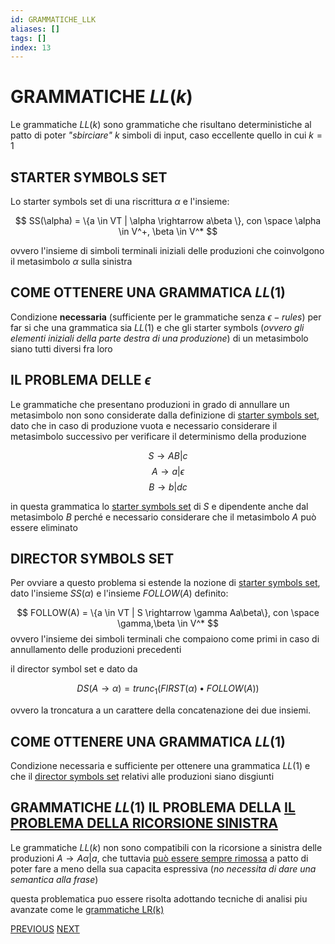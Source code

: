 ```yaml
---
id: GRAMMATICHE_LLK
aliases: []
tags: []
index: 13
---
```


# GRAMMATICHE $LL(k)$

Le grammatiche $LL(k)$ sono grammatiche che risultano deterministiche al patto di poter *"sbirciare"* $k$ simboli di input, caso eccellente quello in cui $k=1$

## STARTER SYMBOLS SET

Lo starter symbols set di una riscrittura $\alpha$ e l'insieme:

$$
SS(\alpha) = \{a \in VT | \alpha \rightarrow a\beta \}, con \space \alpha \in V^+, \beta \in V^*
$$

ovvero l'insieme di simboli terminali iniziali delle produzioni che coinvolgono il metasimbolo $\alpha$ sulla sinistra

## COME OTTENERE UNA GRAMMATICA $LL(1)$

Condizione **necessaria** (sufficiente per le grammatiche senza $\epsilon -rules$) per far si che una grammatica sia $LL(1)$ e che gli starter symbols (*ovvero gli elementi iniziali della parte destra di una produzione*) di un metasimbolo siano tutti diversi fra loro

## IL PROBLEMA DELLE $\epsilon$

Le grammatiche che presentano produzioni in grado di annullare un metasimbolo non sono considerate dalla definizione di [starter symbols set](#STARTER%20SYMBOLS%20SET), dato che in caso di produzione vuota e necessario considerare il metasimbolo successivo per verificare il determinismo della produzione

$$
S \rightarrow AB|c
$$
$$
A \rightarrow a|\epsilon
$$
$$
B \rightarrow b|dc
$$

in questa grammatica lo [starter symbols set](#STARTER%20SYMBOLS%20SET) di $S$ e dipendente anche dal metasimbolo $B$ perché e necessario considerare che il metasimbolo $A$ può essere eliminato

## DIRECTOR SYMBOLS SET

Per ovviare a questo problema si estende la nozione di [starter symbols set](#STARTER%20SYMBOLS%20SET), dato l'insieme $SS(\alpha)$ e l'insieme $FOLLOW(A)$ definito:

$$
FOLLOW(A) = \{a \in VT | S \rightarrow \gamma Aa\beta\}, con \space \gamma,\beta \in V^*
$$
ovvero l'insieme dei simboli terminali che compaiono come primi in caso di annullamento delle produzioni precedenti

il director symbol set e dato da

$$
DS(A\rightarrow \alpha) = trunc_1(FIRST(\alpha)\bullet FOLLOW(A))
$$

ovvero la troncatura a un carattere della concatenazione dei due insiemi.

## COME OTTENERE UNA GRAMMATICA $LL(1)$

Condizione necessaria e sufficiente per ottenere una grammatica $LL(1)$ e che il [director symbols set](#DIRECTOR%20SYMBOLS%20SET) relativi alle produzioni siano disgiunti

## GRAMMATICHE $LL(1)$ IL PROBLEMA DELLA [IL PROBLEMA DELLA RICORSIONE SINISTRA](GRAMMATICHE_TIPO_2.md#IL%20PROBLEMA%20DELLA%20RICORSIONE%20SINISTRA)

Le grammatiche $LL(k)$ non sono compatibili con la ricorsione a sinistra delle produzioni $A \rightarrow A\alpha | a$, che tuttavia [può essere sempre rimossa](GRAMMATICHE_TIPO_2.md#ELIMINAZIONE%20DELLA%20RICORSIONE%20SINISTRA) a patto di poter fare a meno della sua capacita espressiva (*no necessita di dare una semantica alla frase*)

questa problematica puo essere risolta adottando tecniche di analisi piu avanzate come le [grammatiche LR(k)](GRAMMATICHE_LRK.md)

[PREVIOUS](PDA.md) [NEXT](INTERPRETI.md)
